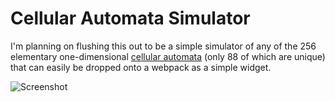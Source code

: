 # Cellular Automata Simulator

I'm planning on flushing this out to be a simple simulator of any of the 256 elementary one-dimensional [cellular automata](https://en.wikipedia.org/wiki/Elementary_cellular_automaton) (only 88 of which are unique) that can easily be dropped onto a webpack as a simple widget.

![Screenshot](http://i.imgur.com/vDLXi78.png)
